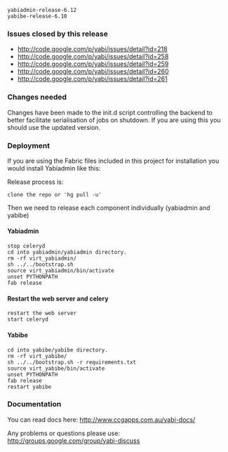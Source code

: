 
```
yabiadmin-release-6.12
yabibe-release-6.10
```

### Issues closed by this release ###

  * http://code.google.com/p/yabi/issues/detail?id=218
  * http://code.google.com/p/yabi/issues/detail?id=258
  * http://code.google.com/p/yabi/issues/detail?id=259
  * http://code.google.com/p/yabi/issues/detail?id=260
  * http://code.google.com/p/yabi/issues/detail?id=261


### Changes needed ###
Changes have been made to the init.d script controlling the backend to better facilitate serialisation of jobs on shutdown. If you are using this you should use the updated version.


### Deployment ###
If you are using the Fabric files included in this project for installation you would install Yabiadmin like this:

Release process is:

```
clone the repo or 'hg pull -u'
```

Then we need to release each component individually (yabiadmin and yabibe)

#### Yabiadmin ####

```
stop celeryd
cd into yabiadmin/yabiadmin directory.
rm -rf virt_yabiadmin/
sh ../../bootstrap.sh
source virt_yabiadmin/bin/activate
unset PYTHONPATH
fab release
```


#### Restart the web server and celery ####

```
restart the web server
start celeryd
```

#### Yabibe ####

```
cd into yabibe/yabibe directory.
rm -rf virt_yabibe/
sh ../../bootstrap.sh -r requirements.txt
source virt_yabibe/bin/activate
unset PYTHONPATH
fab release
restart yabibe
```


### Documentation ###
You can read docs here: http://www.ccgapps.com.au/yabi-docs/

Any problems or questions please use:
http://groups.google.com/group/yabi-discuss
